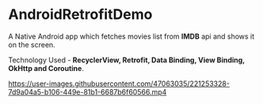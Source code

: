 # AndroidRetrofitDemo
A Native Android app which fetches movies list from **IMDB** api and shows it on the screen.

Technology Used - **RecyclerView, Retrofit, Data Binding, View Binding, OkHttp and Coroutine**.

https://user-images.githubusercontent.com/47063035/221253328-7d9a04a5-b106-449e-81b1-6687b6f60566.mp4

